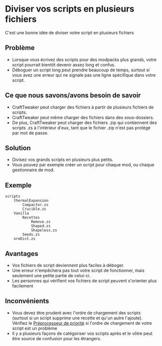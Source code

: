 # Diviser vos scripts en plusieurs fichiers

C'est une bonne idée de diviser votre script en plusieurs fichiers

## Problème

- Lorsque vous écrivez des scripts pour des modpacks plus grands, votre script pourrait bientôt devenir assez long et confus.
- Déboguer un script long peut prendre beaucoup de temps, surtout si vous avez une erreur qui ne signale pas une ligne spécifique dans votre script.

## Ce que nous savons/avons besoin de savoir

- CraftTweaker peut charger des fichiers à partir de plusieurs fichiers de scripts.
- CraftTweaker peut même charger des fichiers dans des sous-dossiers.
- De plus, CraftTweaker peut charger des fichiers .zip qui contiennent des scripts .zs à l'intérieur d'eux, tant que le fichier .zip n'est pas protégé par mot de passe.

## Solution

- Divisez vos grands scripts en plusieurs plus petits.
- Vous pouvez par exemple créer un script pour chaque mod, ou chaque gestionnaire de mod.

## Exemple

```zenscript
scripts
    thermalExpansion
        Compactor.zs
        Crucible.zs
    Vanilla
        Recettes
            Remove.zs
            Shaped.zs
            Shapeless.zs
        Seeds.zs
    oreDict.zs
```

## Avantages

- Vos fichiers de script deviennent plus faciles à déboger.
- Une erreur n'empêchera pas tout votre script de fonctionner, mais seulement une petite partie de celui-ci.
- Les personnes qui vérifient vos fichiers de script peuvent s'orienter plus facilement

## Inconvénients

- Vous devez être prudent avec l'ordre de chargement des scripts (surtout si un script supprime une recette et qu'un autre l'ajoute). Vérifiez le [Préprocesseur de priorité](/AdvancedFunctions/Preprocessors/PriorityPreprocessor/) si l'ordre de chargement de votre script est un problème
- Il y a plusieurs façons de catégoriser vos scripts après et le vôtre peut être source de confusion pour les étrangers.